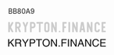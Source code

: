 BB80A9

<svg width="200" height="21.49912122657237" viewBox="0 0 200 21.49912122657237" class="css-1j8o68f"><defs id="SvgjsDefs1169"></defs><g id="SvgjsG1170" featurekey="XAPJzK-0" transform="matrix(1.531276132761379,0,0,1.531276132761379,-2.1437852715610837,-9.141717461141555)" fill="#ccc"><path d="M5.14 13.02 l3.14 5.78 c0.44 0.8 -1.78 1.54 -2.04 1.04 l-2.56 -4.66 l0 4.38 c0 0.6 -2.28 0.6 -2.28 0 l0 -13.1 c0 -0.6 2.28 -0.6 2.28 0 l0 4.38 l2.56 -4.68 c0.26 -0.46 2.48 0.22 2.04 1.04 z M18.240000000000002 18.86 c0.42 1 -1.82 1.48 -2.08 0.88 l-0.12 -0.28 c-0.66 -1.58 -1.38 -3.38 -2.04 -4.98 l-0.98 0 l0 5.08 c0 0.6 -2.28 0.6 -2.28 0 l0 -12.3 c0 -0.94 0.02 -1.24 1.42 -1.26 l2.06 0 c0.72 0 1.52 0.02 2.14 0.42 c1.36 0.86 1.78 2.38 1.76 3.92 c-0.02 1.28 -0.2 2.56 -1.46 3.5 c-0.14 0.08 -0.26 0.16 -0.38 0.24 c0.64 1.52 1.34 3.26 1.96 4.78 z M13.02 12.2 l1.72 0 c0.92 0 1.06 -1.12 1.1 -1.44 c0.02 -0.22 0.02 -1.02 -0.02 -1.4 c-0.08 -0.74 -0.36 -1.12 -1.28 -1.12 l-1.52 0 l0 3.96 z M25.96 6.359999999999999 c0.22 -0.6 2.52 -0.42 2.1 0.58 c-0.92 2.2 -2.56 6.22 -2.5 6.12 l0 6.5 c0 0.6 -2.28 0.6 -2.28 0 l0 -6.5 l-2.52 -6.04 c-0.46 -1.1 1.82 -1.32 2.12 -0.58 l1.54 3.94 c0.42 -1.12 1.1 -2.82 1.54 -4.02 z M37.9 10.34 c-0.02 1.28 -0.2 2.56 -1.46 3.5 c-1.06 0.82 -2.38 0.64 -3.64 0.64 l0 5.08 c0 0.6 -2.28 0.6 -2.28 0 l0 -12.3 c0 -0.94 0.02 -1.24 1.42 -1.26 l2.06 0 c0.72 0 1.52 0.02 2.14 0.42 c1.36 0.86 1.78 2.38 1.76 3.92 z M35.62 10.76 c0.02 -0.22 0.02 -1.02 -0.02 -1.4 c-0.08 -0.74 -0.36 -1.12 -1.28 -1.12 l-1.52 0 l0 3.96 l1.72 0 c0.92 0 1.06 -1.12 1.1 -1.44 z M39.63999999999999 6 l7.96 0 c0.6 0 0.6 2.24 0 2.24 l-2.84 0.04 l0 11.28 c0 0.6 -2.28 0.6 -2.28 0 l0 -11.28 l-2.84 -0.04 c-0.6 0 -0.6 -2.24 0 -2.24 z M56.599999999999994 8.82 c0.06 0.22 0.02 8.34 -0.06 8.64 c-0.36 1.54 -1.44 2.54 -3.14 2.54 l-0.52 0 c-1.68 0 -2.76 -1 -3.14 -2.54 c-0.08 -0.3 -0.1 -8.42 -0.06 -8.64 c0.28 -1.68 1.32 -2.78 3.2 -2.82 l0.52 0 c1.9 0.04 2.92 1.14 3.2 2.82 z M52.58 17.6 c0.34 0.18 0.78 0.18 1.12 0 c0.58 -0.28 0.68 -0.98 0.7 -1.46 l0 -6.26 c0 -0.48 -0.12 -1.18 -0.7 -1.46 c-0.34 -0.18 -0.78 -0.18 -1.12 0 c-0.58 0.28 -0.7 0.98 -0.7 1.46 l0 6.26 c0.02 0.48 0.12 1.18 0.7 1.46 z M64.16 13.6 l0 -7.18 c0 -0.6 2.2 -0.6 2.2 0 l0 12.74 c0 1 -1.92 1.02 -2.12 0.52 l-3 -7.36 l0 7.24 c0 0.6 -2.22 0.6 -2.22 0 l0 -12.5 c0 -1.56 1.9 -1.08 2.2 -0.48 z M69.35999999999999 18.18 c0.28 -0.3 1.34 -0.3 1.62 -0.02 c0.32 0.26 0.28 1.34 0.02 1.62 s-1.32 0.28 -1.62 0.02 c-0.28 -0.28 -0.3 -1.34 -0.02 -1.62 z M75.14 6 l4 0 c0.6 0 0.6 2.28 0 2.28 l-2.86 0 l0 3.64 l2 0 c0.6 0 0.6 2.3 0 2.3 l-2 0 l0 5.34 c0 0.6 -2.28 0.6 -2.28 0 l0 -12.46 c0 -1.1 0 -1.1 1.14 -1.1 z M82 19.56 l0 -13.14 c0 -0.6 2.28 -0.6 2.28 0 l0 13.14 c0 0.6 -2.28 0.6 -2.28 0 z M92.22 13.6 l0 -7.18 c0 -0.6 2.2 -0.6 2.2 0 l0 12.74 c0 1 -1.92 1.02 -2.12 0.52 l-3 -7.36 l0 7.24 c0 0.6 -2.22 0.6 -2.22 0 l0 -12.5 c0 -1.56 1.9 -1.08 2.2 -0.48 z M102.32 6.42 l2.08 12.7 c0.16 1 -2.1 1.1 -2.22 0.38 l-0.4 -2.4 l-2.34 0 l-0.4 2.4 c-0.1 0.6 -2.38 0.62 -2.22 -0.38 l2.1 -12.7 c0.1 -0.6 3.32 -0.54 3.4 0 z M101.39999999999999 14.84 l-0.78 -4.78 l-0.8 4.78 l1.58 0 z M111.94 13.6 l0 -7.18 c0 -0.6 2.2 -0.6 2.2 0 l0 12.74 c0 1 -1.92 1.02 -2.12 0.52 l-3 -7.36 l0 7.24 c0 0.6 -2.22 0.6 -2.22 0 l0 -12.5 c0 -1.56 1.9 -1.08 2.2 -0.48 z M121.8 16.2 c0 -0.6 2.22 -0.6 2.22 0 c0 2.24 -1.16 3.8 -3.28 3.8 c-2.22 0 -3.74 -1.38 -3.8 -3.5 l0 -0.04 l0 -6.9 l0 -0.04 c0.06 -2.14 1.66 -3.56 3.8 -3.52 c2.24 0.04 3.28 1.6 3.28 3.82 c0 0.6 -2.22 0.6 -2.22 0 c0 -0.22 0 -0.4 -0.04 -0.6 c-0.12 -1.18 -1.54 -0.96 -1.84 -0.8 c-0.58 0.28 -0.7 0.98 -0.7 1.46 l0 6.26 c0.02 0.48 0.12 1.18 0.7 1.46 c0.3 0.16 1.72 0.38 1.84 -0.78 c0.04 -0.2 0.04 -0.4 0.04 -0.62 z M128.7 17.72 l2.86 0 c0.6 0 0.6 2.28 0 2.28 l-3.86 0 c-1.28 0 -1.28 0 -1.28 -1.08 l0 -11.84 c0 -1.08 0 -1.08 1.22 -1.1 l3.9 0.02 c0.6 0 0.6 2.28 0 2.28 l-2.84 0 l0 3.64 l2 0 c0.6 0 0.6 2.3 0 2.3 l-2 0 l0 3.5 z"></path></g></svg>



<svg width="199.99999999999997" height="16.129719731654312" viewBox="0 0 199.99999999999997 16.129719731654312" class="css-1j8o68f"><defs id="SvgjsDefs1271"></defs><g id="SvgjsG1272" featurekey="XAPJzK-0" transform="matrix(1.0667804808927774,0,0,1.0667804808927774,-1.6215063106097989,-5.611265064982112)" fill="#111111"><path d="M3.46 14.96 l0 5.04 l-1.94 0 l0 -14.36 l1.94 0 l0 6.96 l6.96 -6.96 l2.68 0 l-5.98 5.8 l6.14 8.56 l-2.52 0 l-5.02 -7.2 z M17.04 13.84 l0 6.16 l-1.94 0 l0 -14.36 l6.64 0 c2.36 0 4.72 0.82 4.72 3.86 c0 2.12 -1.08 2.9 -2 3.44 c0.82 0.34 1.64 0.7 1.72 2.7 l0.12 2.6 c0.02 0.8 0.12 1.1 0.72 1.44 l0 0.32 l-2.38 0 c-0.28 -0.88 -0.34 -3.06 -0.34 -3.6 c0 -1.18 -0.24 -2.56 -2.56 -2.56 l-4.7 0 z M17.04 7.300000000000001 l0 4.88 l4.5 0 c1.42 0 2.92 -0.36 2.92 -2.48 c0 -2.22 -1.62 -2.4 -2.58 -2.4 l-4.84 0 z M35.42 14.219999999999999 l0 5.78 l-1.94 0 l0 -5.78 l-5.42 -8.58 l2.26 0 l4.12 6.9 l4.12 -6.9 l2.28 0 z M44.78 7.300000000000001 l0 4.98 l3.86 0 c1.74 0 2.92 -0.64 2.92 -2.58 c0 -1.82 -1.24 -2.4 -2.84 -2.4 l-3.94 0 z M44.78 13.940000000000001 l0 6.06 l-1.94 0 l0 -14.36 l6.46 0 c2.66 0 4.26 1.72 4.26 4.04 c0 2 -1.14 4.26 -4.26 4.26 l-4.52 0 z M54.74000000000001 7.359999999999999 l0 -1.72 l11.66 0 l0 1.72 l-4.86 0 l0 12.64 l-1.94 0 l0 -12.64 l-4.86 0 z M79.46000000000001 12.82 c0 -3.38 -1.88 -5.84 -5 -5.84 s-5 2.46 -5 5.84 s1.88 5.84 5 5.84 s5 -2.46 5 -5.84 z M81.46000000000001 12.82 c0 3.1 -1.64 7.56 -7 7.56 s-7 -4.46 -7 -7.56 s1.64 -7.56 7 -7.56 s7 4.46 7 7.56 z M93.28 17.240000000000002 l0 -11.6 l1.88 0 l0 14.36 l-2.18 0 l-7.3 -11.6 l-0.04 0 l0 11.6 l-1.88 0 l0 -14.36 l2.3 0 l7.18 11.6 l0.04 0 z M100.5 17.88 l0 2.12 l-2.08 0 l0 -2.12 l2.08 0 z M105.9 13.48 l0 6.52 l-1.94 0 l0 -14.36 l9.94 0 l0 1.72 l-8 0 l0 4.4 l7.04 0 l0 1.72 l-7.04 0 z M118.22000000000001 5.640000000000001 l0 14.36 l-1.94 0 l0 -14.36 l1.94 0 z M131.06 17.240000000000002 l0 -11.6 l1.88 0 l0 14.36 l-2.18 0 l-7.3 -11.6 l-0.04 0 l0 11.6 l-1.88 0 l0 -14.36 l2.3 0 l7.18 11.6 l0.04 0 z M144 15.82 l-5.76 0 l-1.5 4.18 l-2 0 l5.4 -14.36 l2.2 0 l5.2 14.36 l-2.12 0 z M138.84 14.1 l4.46 0 l-2.12 -6.32 l-0.04 0 z M158.84 17.240000000000002 l0 -11.6 l1.88 0 l0 14.36 l-2.18 0 l-7.3 -11.6 l-0.04 0 l0 11.6 l-1.88 0 l0 -14.36 l2.3 0 l7.18 11.6 l0.04 0 z M175.72 9.96 l-1.88 0 c-0.54 -2.52 -2.64 -2.98 -4.02 -2.98 c-2.6 0 -4.7 1.92 -4.7 5.7 c0 3.38 1.2 5.98 4.76 5.98 c1.26 0 3.44 -0.6 4.1 -3.94 l1.88 0 c-0.8 5.42 -5.2 5.66 -6.28 5.66 c-3.26 0 -6.46 -2.12 -6.46 -7.64 c0 -4.42 2.52 -7.48 6.7 -7.48 c3.7 0 5.62 2.3 5.9 4.7 z M189 18.28 l0 1.72 l-10.6 0 l0 -14.36 l10.46 0 l0 1.72 l-8.52 0 l0 4.4 l7.86 0 l0 1.72 l-7.86 0 l0 4.8 l8.66 0 z"></path></g></svg>
